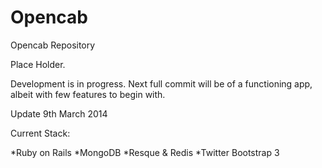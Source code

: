 Opencab
=======

Opencab Repository

Place Holder. 

Development is in progress. Next full commit will be of a functioning app, albeit with few features to begin with.

Update 9th March 2014

Current Stack:

*Ruby on Rails
*MongoDB
*Resque & Redis
*Twitter Bootstrap 3
